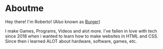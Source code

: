 # Aboutme
Hey there! I'm Roberto! (Also known as [Burger](https://www.youtube.com/c/burgerman1))

I make Games, Programs, Videos and alot more. I've fallen in love with tech since 2018 when i wanted to learn how to make websites in HTML and CSS. Since then i learned ALOT about hardware, software, games, etc.
